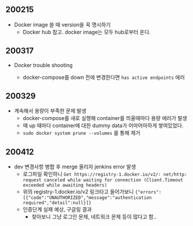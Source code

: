 ## 200215

* Docker image 쓸 때 version을 꼭 명시하기
  * Docker hub 참고. docker image는 모두 hub로부터 온다.



## 200317

* Docker trouble shooting

  * docker-compose를 down 전에 변경한다면 `has active endpoints` 에러



## 200329

* 계속해서 용량이 부족한 문제 발생
  * docker-compose를 새로 실행해 container를 띄울때마다 용량 에러가 발생
  * 매 up 때마다 container에 대한 dummy data가 어마어마하게 쌓여있었다.
  * `sudo docker system prune --volumes` 를 통해 제거



## 200412

* dev 변경사항 병합 후 merge 올리자 jenkins error 발생
  * 로그파일 확인하니 `Get https://registry-1.docker.io/v2/: net/http: request canceled while waiting for connection (Client.Timeout exceeded while awaiting headers)`
  * 위의 registry-1.docker.io/v2 링크타고 들어가보니 `{"errors":[{"code":"UNAUTHORIZED","message":"authentication required","detail":null}]}`
  * 인증단계 실패 예상, 구글링 결과
    * 찾아보니 그냥 로그인 문제, 네트워크 문제 등이 많다고 함..